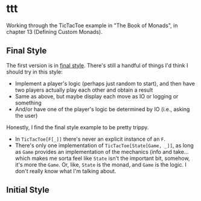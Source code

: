 # ttt

Working through the TicTacToe example in "The Book of Monads", in chapter 13
(Defining Custom Monads).

## Final Style

The first version is in [final style](final). There's still a handful of things
I'd think I should try in this style:
* Implement a player's logic (perhaps just random to start), and then have two
    players actually play each other and obtain a result
* Same as above, but maybe display each move as IO or logging or something
* And/or have one of the player's logic be determined by IO (i.e., asking the user)

Honestly, I find the final style example to be pretty trippy.
* In `TicTacToe[F[_]]` there's never an explicit instance of an `F`.
* There's only one implementation of `TicTacToe[State[Game, _]]`, as long as `Game`
    provides an implementation of the mechanics (info and take... which makes me sorta
    feel like `State` isn't the important bit, somehow, it's more the `Game`. Or, like,
    `State` is the monad, and `Game` is the logic. I don't really know what I'm talking about.

## Initial Style


